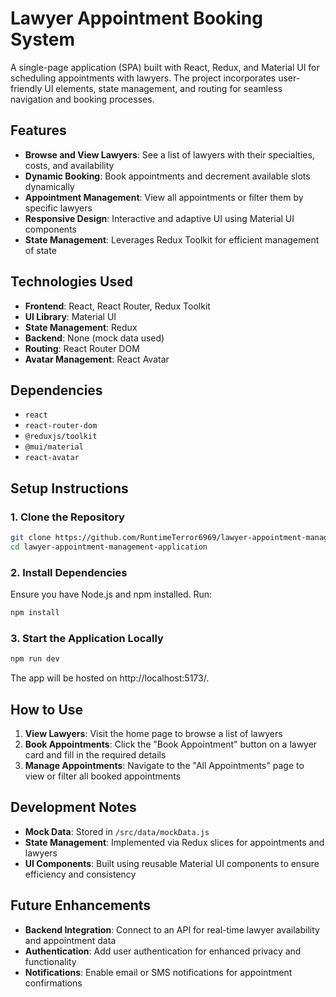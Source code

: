 # Lawyer Appointment Booking System

A single-page application (SPA) built with React, Redux, and Material UI for scheduling appointments with lawyers. The project incorporates user-friendly UI elements, state management, and routing for seamless navigation and booking processes.

## Features

- **Browse and View Lawyers**: See a list of lawyers with their specialties, costs, and availability
- **Dynamic Booking**: Book appointments and decrement available slots dynamically
- **Appointment Management**: View all appointments or filter them by specific lawyers
- **Responsive Design**: Interactive and adaptive UI using Material UI components
- **State Management**: Leverages Redux Toolkit for efficient management of state

## Technologies Used

- **Frontend**: React, React Router, Redux Toolkit
- **UI Library**: Material UI
- **State Management**: Redux
- **Backend**: None (mock data used)
- **Routing**: React Router DOM
- **Avatar Management**: React Avatar

## Dependencies

- `react`
- `react-router-dom`
- `@reduxjs/toolkit`
- `@mui/material`
- `react-avatar`

## Setup Instructions

### 1. Clone the Repository

```bash
git clone https://github.com/RuntimeTerror6969/lawyer-appointment-management-application
cd lawyer-appointment-management-application
```

### 2. Install Dependencies

Ensure you have Node.js and npm installed. Run:

```bash
npm install
```

### 3. Start the Application Locally

```bash
npm run dev
```

The app will be hosted on http://localhost:5173/.

## How to Use

1. **View Lawyers**: Visit the home page to browse a list of lawyers
2. **Book Appointments**: Click the "Book Appointment" button on a lawyer card and fill in the required details
3. **Manage Appointments**: Navigate to the "All Appointments" page to view or filter all booked appointments

## Development Notes

- **Mock Data**: Stored in `/src/data/mockData.js`
- **State Management**: Implemented via Redux slices for appointments and lawyers
- **UI Components**: Built using reusable Material UI components to ensure efficiency and consistency

## Future Enhancements

- **Backend Integration**: Connect to an API for real-time lawyer availability and appointment data
- **Authentication**: Add user authentication for enhanced privacy and functionality
- **Notifications**: Enable email or SMS notifications for appointment confirmations
